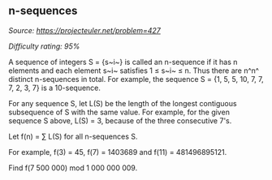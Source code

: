 n-sequences
-----------

*Source: https://projecteuler.net/problem=427*


*Difficulty rating: 95%*

A sequence of integers S = {s~i~} is called an n-sequence if it has n
elements and each element s~i~ satisfies 1 ≤ s~i~ ≤ n. Thus there are
n^n^ distinct n-sequences in total. For example, the sequence S = {1, 5,
5, 10, 7, 7, 7, 2, 3, 7} is a 10-sequence.

For any sequence S, let L(S) be the length of the longest contiguous
subsequence of S with the same value. For example, for the given
sequence S above, L(S) = 3, because of the three consecutive 7's.

Let f(n) = ∑ L(S) for all n-sequences S.

For example, f(3) = 45, f(7) = 1403689 and f(11) = 481496895121.

Find f(7 500 000) mod 1 000 000 009.
